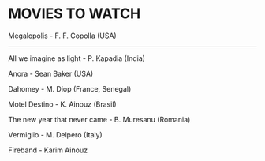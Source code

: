 #    MOVIES TO WATCH



Megalopolis - F. F. Copolla (USA)

---

All we imagine as light - P. Kapadia (India)

Anora - Sean Baker (USA)

Dahomey - M. Diop (France, Senegal)

Motel Destino - K. Ainouz (Brasil)

The new year that never came - B. Muresanu (Romania)

Vermiglio - M. Delpero (Italy)

Fireband - Karim Ainouz
